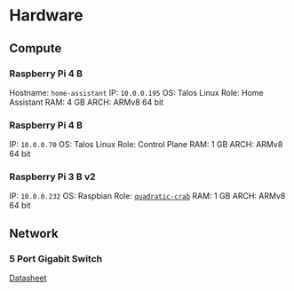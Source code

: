 # Hardware

## Compute

### Raspberry Pi 4 B

Hostname: `home-assistant`
IP: `10.0.0.195`
OS: Talos Linux
Role: Home Assistant
RAM: 4 GB
ARCH: ARMv8 64 bit

### Raspberry Pi 4 B

IP: `10.0.0.70`
OS: Talos Linux
Role: Control Plane
RAM: 1 GB
ARCH: ARMv8 64 bit

### Raspberry Pi 3 B v2

IP: `10.0.0.232`
OS: Raspbian
Role: [`quadratic-crab`](../agents/quadratic-crab)
RAM: 1 GB
ARCH: ARMv8 64 bit

## Network

### 5 Port Gigabit Switch

[Datasheet](https://www.alliedtelesis.com/sites/default/files/documents/datasheets/ati-gs910series-ds.pdf)
